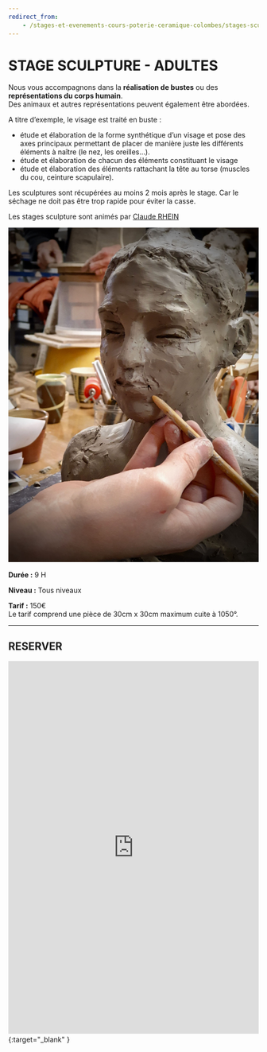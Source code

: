 ```yaml
---
redirect_from:
    - /stages-et-evenements-cours-poterie-ceramique-colombes/stages-sculpture/
---
```

# STAGE SCULPTURE - ADULTES

Nous vous accompagnons dans la **réalisation de bustes** ou des **représentations du corps humain**.  
Des animaux et autres représentations peuvent également être abordées.  

A titre d’exemple, le visage est traité en buste :  
- étude et élaboration de la forme synthétique d’un visage et pose des axes principaux permettant de placer de manière juste les différents éléments à naître (le nez, les oreilles...).  
- étude et élaboration de chacun des éléments constituant le visage  
- étude et élaboration des éléments rattachant la tête au torse (muscles du cou, ceinture scapulaire).  

Les sculptures sont récupérées au moins 2 mois après le stage. Car le séchage ne doit pas être trop rapide pour éviter la casse.  

Les stages sculpture sont animés par [Claude RHEIN](intervenants_fansdeterre) 

<img src="/images/sculpture-stages-poterie-fansdeterre-ceramique-colombes.jpeg" class="image-stage">

**Durée :** 9 H  

**Niveau :** Tous niveaux  

**Tarif :** 150€  
Le tarif comprend une pièce de 30cm x 30cm maximum cuite à 1050°.  

---

## RESERVER  

<iframe id="haWidget" allowtransparency="true" scrolling="auto" src="https://www.helloasso.com/associations/fans-de-terre/evenements/stages-sculpture-2020-2021/widget" style="width: 100%; height: 750px; border: none;"></iframe>{:target="_blank" }  
